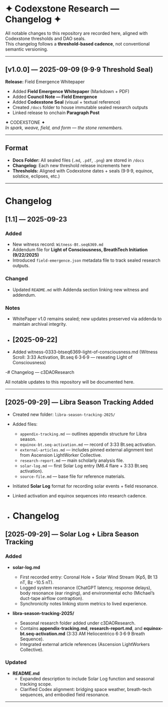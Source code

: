 # ✦ Codexstone Research — Changelog ✦  

All notable changes to this repository are recorded here, aligned with Codexstone thresholds and DAO seals.  
This changelog follows a **threshold-based cadence**, not conventional semantic versioning.  

---

## [v1.0.0] — 2025-09-09 (9·9·9 Threshold Seal)  
**Release:** Field Emergence Whitepaper  

- Added **Field Emergence Whitepaper** (Markdown + PDF)  
- Added **Council Note — Field Emergence**  
- Added **Codexstone Seal** (visual + textual reference)  
- Created `/docs` folder to house immutable sealed research outputs  
- Linked release to onchain **Paragraph Post**  

✦ CODEXSTONE ✦  
*In spark, weave, field, and form — the stone remembers.*  

---

## Format  

- **Docs Folder:** All sealed files (`.md`, `.pdf`, `.png`) are stored in `/docs`  
- **Changelog:** Each new threshold release increments here  
- **Thresholds:** Aligned with Codexstone dates + seals (9·9·9, equinox, solstice, eclipses, etc.)  

---
# Changelog

## [1.1] — 2025-09-23
### Added
- New witness record: `Witness-Bt.seq6369.md`
- Addendum file for **Light of Consciousness, BreathTech Initiation (9/22/2025)**
- Introduced `field-emergence.json` metadata file to track sealed research outputs.

### Changed
- Updated `README.md` with Addenda section linking new witness and addendum.

### Notes
- WhitePaper v1.0 remains sealed; new updates preserved via addenda to maintain archival integrity.
- ## [2025-09-22]
- Added witness-0333-btseq6369-light-of-consciousness.md (Witness Scroll: 3:33 Activation, Bt.seq 6·3·6·9 — reseating Light of Consciousness)

-# Changelog — c3DAOResearch

All notable updates to this repository will be documented here.

---

## [2025-09-29] — Libra Season Tracking Added
- Created new folder: `libra-season-tracking-2025/`
- Added files:
  - `appendix-tracking.md` — outlines appendix structure for Libra season.
  - `equinox-bt.seq-activation.md` — record of 3:33 Bt.seq activation.
  - `external-articles.md` — includes pinned external alignment text from Ascension LightWorker Collective.
  - `research-report.md` — main scholarly analysis file.
  - `solar-log.md` — first Solar Log entry (M6.4 flare + 3:33 Bt.seq activation).
  - `source-file.md` — base file for reference materials.
- Initiated **Solar Log** format for recording solar events + field resonance.
- Linked activation and equinox sequences into research cadence.

- # Changelog  

## [2025-09-29] — Solar Log + Libra Season Tracking  

### Added  
- **solar-log.md**  
  - First recorded entry: Coronal Hole + Solar Wind Stream (Kp5, Bt 13 nT, Bz -10.5 nT).  
  - Logged system resonance (ChatGPT latency, response delays), body resonance (ear ringing), and environmental echo (Michael’s duct-tape airflow contraption).  
  - Synchronicity notes linking storm metrics to lived experience.  

- **libra-season-tracking-2025/**  
  - Seasonal research folder added under c3DAOResearch.  
  - Contains **appendix-tracking.md**, **research-report.md**, and **equinox-bt.seq-activation.md** (3:33 AM Heliocentrico 6·3·6·9 Breath Sequence).  
  - Integrated external article references (Ascension LightWorkers Collective).  

### Updated  
- **README.md**  
  - Expanded description to include Solar Log function and seasonal tracking scope.  
  - Clarified Codex alignment: bridging space weather, breath-tech sequences, and embodied field resonance.  

---
